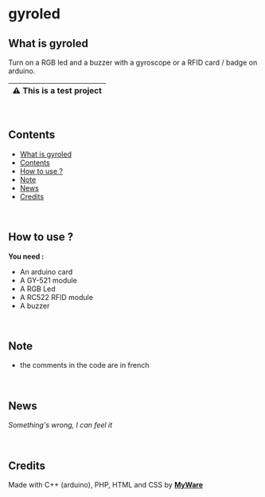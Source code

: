 # gyroled

What is gyroled
---------------------
Turn on a RGB led and a buzzer with a gyroscope or a RFID card / badge on arduino.

| :warning: This is a test project 
|---

<br>

Contents
-------------------

- <a href="https://github.com/MyWare386/gyroled#what-is-gyroled">What is gyroled</a>
- <a href="https://github.com/MyWare386/gyroled#contents">Contents</a>
- <a href="https://github.com/MyWare386/gyroled#how-to-use-">How to use ?</a>
- <a href="https://github.com/MyWare386/gyroled#note">Note</a>
- <a href="https://github.com/MyWare386/gyroled#news">News</a>
- <a href="https://github.com/MyWare386/gyroled#credits">Credits</a>

<br>

How to use ?
--------------------

**You need :**

- An arduino card
- A GY-521 module
- A RGB Led
- A RC522 RFID module
- A buzzer

<br>

Note
-------------------

- the comments in the code are in french

<br>

News
------------------

_Something's wrong, I can feel it_

<br>

Credits
--------------------

Made with C++ (arduino), PHP, HTML and CSS by <a href="https://myware386.github.io/myware-website/">**MyWare**</a>
